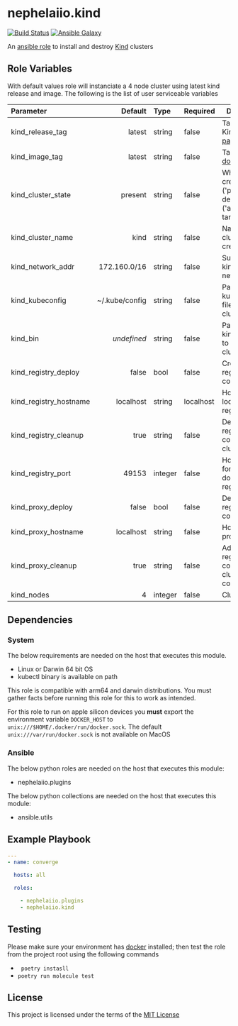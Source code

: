 # nephelaiio.kind

[![Build Status](https://github.com/nephelaiio/ansible-role-kind/workflows/Molecule/badge.svg)](https://github.com/nephelaiio/ansible-role-kind/actions)
[![Ansible Galaxy](http://img.shields.io/badge/ansible--galaxy-nephelaiio.kind-blue.svg)](https://galaxy.ansible.com/nephelaiio/kind/)

An [ansible role](https://galaxy.ansible.com/nephelaiio/kind) to install and destroy [Kind](https://github.com/kubernetes-sigs/kind) clusters

## Role Variables

With default values role will instanciate a 4 node cluster using latest kind release and image. The following is the list of user serviceable variables

| Parameter              |        Default | Type    | Required  | Description                                                                        |
|:-----------------------|---------------:|:--------|:----------|------------------------------------------------------------------------------------|
| kind_release_tag       |         latest | string  | false     | Taken from Kind's [release page](https://github.com/kubernetes-sigs/kind/releases) |
| kind_image_tag         |         latest | string  | false     | Taken from [docker hub](https://hub.docker.com/r/kindest/node/tags)                |
| kind_cluster_state     |        present | string  | false     | Whether to create ('present') or destroy ('absent') the target cluster             |
| kind_cluster_name      |           kind | string  | false     | Name of the cluster to create/destroy                                              |
| kind_network_addr      |   172.160.0/16 | string  | false     | Subnet for kind docker network                                                     |
| kind_kubeconfig        | ~/.kube/config | string  | false     | Path to store kubeconfig file for the cluster                                      |
| kind_bin               |    _undefined_ | string  | false     | Path to store kind bin used to deploy the cluster                                  |
| kind_registry_deploy   |          false | bool    | false     | Create local registry container                                                    |
| kind_registry_hostname |      localhost | string  | localhost | Hostname for local docker registry                                                 |
| kind_registry_cleanup  |           true | string  | false     | Destroy local registry container with cluster                                      |
| kind_registry_port     |          49153 | integer | false     | Host bind port for local docker registry                                           |
| kind_proxy_deploy      |          false | bool    | false     | Deploy proxy registry container                                                    |
| kind_proxy_hostname    |      localhost | string  | false     | Hostname for proxy registry                                                        |
| kind_proxy_cleanup     |           true | string  | false     | Add proxy registry container to cluster configuration                              |
| kind_nodes             |              4 | integer | false     | Cluster size                                                                       |
## Dependencies

### System

The below requirements are needed on the host that executes this module.
* Linux or Darwin 64 bit OS
* kubectl binary is available on path

This role is compatible with arm64 and darwin distributions. You must gather facts before running this role for this to work as intended.

For this role to run on apple silicon devices you **must** export the environment variable `DOCKER_HOST` to `unix:///$HOME/.docker/run/docker.sock`. The default `unix:///var/run/docker.sock` is not available on MacOS

### Ansible

The below python roles are needed on the host that executes this module:
* nephelaiio.plugins

The below python collections are needed on the host that executes this module:
* ansible.utils

## Example Playbook

``` yaml
---
- name: converge

  hosts: all

  roles:

    - nephelaiio.plugins
    - nephelaiio.kind
```

## Testing

Please make sure your environment has [docker](https://www.docker.com) installed; then test the role from the project root using the following commands

* ` poetry instasll`
* ` poetry run molecule test `

## License

This project is licensed under the terms of the [MIT License](/LICENSE)
